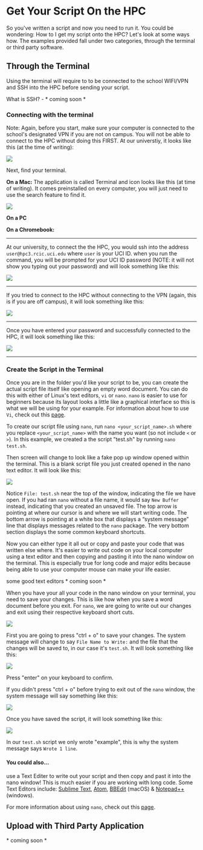 # Get Your Script On the HPC

So you've written a script and now you need to run it. You could be wondering: How to I get my script onto the HPC? Let's look at some ways how. The examples provided fall under two categories, through the terminal or third party software.

## Through the Terminal

Using the terminal will require to to be connected to the school WIFI/VPN and SSH into the HPC before sending your script.

What is SSH? - * coming soon *

### Connecting with the terminal

Note: Again, before you start, make sure your computer is connected to the school's designated VPN if you are not on campus. You will not be able to connect to the HPC without doing this FIRST. At our universtiy, it looks like this (at the time of writing):

<img src="embedded_images/anyconnect_uci_vpn.png">

Next, find your terminal.

**On a Mac:**
The application is called Terminal and icon looks like this (at time of writing). It comes preinstalled on every computer, you will just need to use the search feature to find it.

<img src="embedded_images/terminal_icon.png">


**On a PC**

**On a Chromebook:**

---

At our university, to connect the the HPC, you would ssh into the address `user@hpc3.rcic.uci.edu` where `user` is your UCI ID. when you run the command, you will be prompted for your UCI ID password (NOTE: it will not show you typing out your password) and will look something like this:

<img src="embedded_images/ssh_terminal.png">

---

If you tried to connect to the HPC without connecting to the VPN (again, this is if you are off campus), it will look something like this:

<img src="embedded_images/ssh_terminal_1.png">

---

Once you have entered your password and successfully connected to the HPC, it will look something like this:

<img src="embedded_images/ssh_terminal_2.png">

---

### Create the Script in the Terminal

Once you are in the folder you'd like your script to be, you can create the actual script file itself like opening an empty word document. You can do this with either of Linux's text editors, `vi` or `nano`. `nano` is easier to use for beginners because its layout looks a little like a graphical interface so this is what we will be using for your example. For information about how to use `Vi`, check out this [page](https://www.pluralsight.com/blog/it-ops/linux-text-editors-vi-nano#:~:text=Vi%20is%20a%20standard%20whereas%20Nano%20has%20to,name%20and%20the%20file%20will%20be%20created%20anew.).

To create our script file using `nano`, run `nano <your_script_name>.sh` where you replace `<your_script_name>` with the name you want (so not include `<` or `>`). In this example, we created a the script "test.sh" by running `nano test.sh`.

Then screen will change to look like a fake pop up window opened within the terminal. This is a blank script file you just created opened in the nano text editor. It will look like this:

<img src="embedded_images/nano_linux_text_editor.png">

Notice `File: test.sh` near the top of the window, indicating the file we have open. If you had ran `nano` without a file name, it would say `New Buffer` instead, indicating that you created an unsaved file. The top arrow is pointing at where our cursor is and where we will start writing code. The bottom arrow is pointing at a white box that displays a “system message” line that displays messages related to the `nano` package. The very bottom section displays the some common keyboard shortcuts.

Now you can either type it all out or copy and paste your code that was written else where. It's easier to write out code on your local computer using a text editor and then copying and pasting it into the nano window on the terminal. This is especially true for long code and major edits because being able to use your computer mouse can make your life easier.

some good text editors * coming soon *

When you have your all your code in the nano window on your terminal, you need to save your changes. This is like how when you save a word document before you exit. For `nano`, we are going to write out our changes and exit using their respective keyboard short cuts.

<img src="embedded_images/nano_linux_text_editor_1.png">

First you are going to press "ctrl + o" to save your changes. The system message will change to say `File Name to Write:` and the file that the changes will be saved to, in our case it's `test.sh`. It will look something like this:

<img src="embedded_images/nano_linux_text_editor_4.png">

Press "enter" on your keyboard to confirm.

If you didn't press "ctrl + o" before trying to exit out of the `nano` window, the system message will say something like this:

<img src="embedded_images/nano_linux_text_editor_3.png">

Once you have saved the script, it will look something like this:

<img src="embedded_images/nano_linux_text_editor_2.png">

In our `test.sh` script we only wrote "example", this is why the system message says `Wrote 1 line`.

#### You could also...

use a Text Editer to write out your script and then copy and past it into the nano window! This is much easier if you are working with long code. Some Text Editors include: [Sublime Text](https://www.sublimetext.com), [Atom](https://atom.io), [BBEdit](https://www.barebones.com/products/bbedit/index.html) (macOS) & [Notepad++](https://notepad-plus-plus.org) (windows).

For more information about using `nano`, check out this [page](https://www.howtogeek.com/howto/42980/the-beginners-guide-to-nano-the-linux-command-line-text-editor/).

## Upload with Third Party Application

\* coming soon * 
